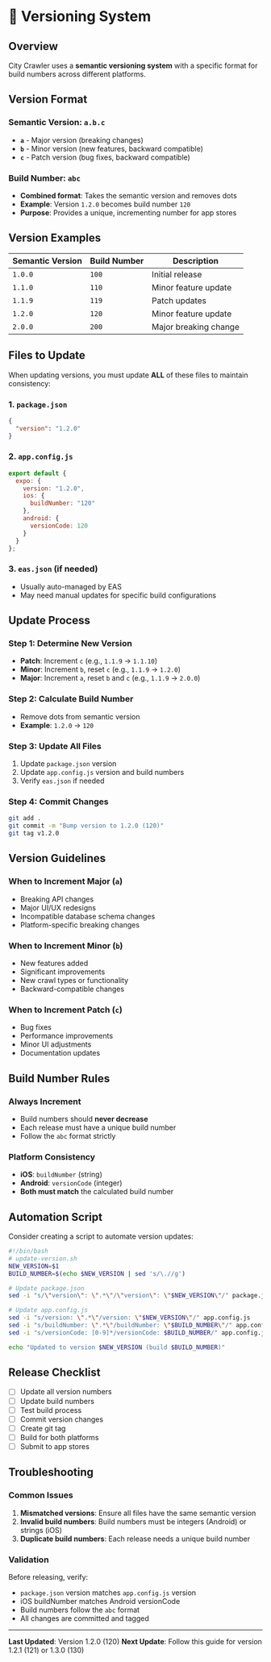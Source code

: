 # 📱 Versioning System

## **Overview**

City Crawler uses a **semantic versioning system** with a specific format for build numbers across different platforms.

## **Version Format**

### **Semantic Version: `a.b.c`**
- **`a`** - Major version (breaking changes)
- **`b`** - Minor version (new features, backward compatible)
- **`c`** - Patch version (bug fixes, backward compatible)

### **Build Number: `abc`**
- **Combined format**: Takes the semantic version and removes dots
- **Example**: Version `1.2.0` becomes build number `120`
- **Purpose**: Provides a unique, incrementing number for app stores

## **Version Examples**

| Semantic Version | Build Number | Description |
|------------------|--------------|-------------|
| `1.0.0` | `100` | Initial release |
| `1.1.0` | `110` | Minor feature update |
| `1.1.9` | `119` | Patch updates |
| `1.2.0` | `120` | Minor feature update |
| `2.0.0` | `200` | Major breaking change |

## **Files to Update**

When updating versions, you must update **ALL** of these files to maintain consistency:

### **1. `package.json`**
```json
{
  "version": "1.2.0"
}
```

### **2. `app.config.js`**
```javascript
export default {
  expo: {
    version: "1.2.0",
    ios: {
      buildNumber: "120"
    },
    android: {
      versionCode: 120
    }
  }
};
```

### **3. `eas.json`** (if needed)
- Usually auto-managed by EAS
- May need manual updates for specific build configurations

## **Update Process**

### **Step 1: Determine New Version**
- **Patch**: Increment `c` (e.g., `1.1.9` → `1.1.10`)
- **Minor**: Increment `b`, reset `c` (e.g., `1.1.9` → `1.2.0`)
- **Major**: Increment `a`, reset `b` and `c` (e.g., `1.1.9` → `2.0.0`)

### **Step 2: Calculate Build Number**
- Remove dots from semantic version
- **Example**: `1.2.0` → `120`

### **Step 3: Update All Files**
1. Update `package.json` version
2. Update `app.config.js` version and build numbers
3. Verify `eas.json` if needed

### **Step 4: Commit Changes**
```bash
git add .
git commit -m "Bump version to 1.2.0 (120)"
git tag v1.2.0
```

## **Version Guidelines**

### **When to Increment Major (`a`)**
- Breaking API changes
- Major UI/UX redesigns
- Incompatible database schema changes
- Platform-specific breaking changes

### **When to Increment Minor (`b`)**
- New features added
- Significant improvements
- New crawl types or functionality
- Backward-compatible changes

### **When to Increment Patch (`c`)**
- Bug fixes
- Performance improvements
- Minor UI adjustments
- Documentation updates

## **Build Number Rules**

### **Always Increment**
- Build numbers should **never decrease**
- Each release must have a unique build number
- Follow the `abc` format strictly

### **Platform Consistency**
- **iOS**: `buildNumber` (string)
- **Android**: `versionCode` (integer)
- **Both must match** the calculated build number

## **Automation Script**

Consider creating a script to automate version updates:

```bash
#!/bin/bash
# update-version.sh
NEW_VERSION=$1
BUILD_NUMBER=$(echo $NEW_VERSION | sed 's/\.//g')

# Update package.json
sed -i "s/\"version\": \".*\"/\"version\": \"$NEW_VERSION\"/" package.json

# Update app.config.js
sed -i "s/version: \".*\"/version: \"$NEW_VERSION\"/" app.config.js
sed -i "s/buildNumber: \".*\"/buildNumber: \"$BUILD_NUMBER\"/" app.config.js
sed -i "s/versionCode: [0-9]*/versionCode: $BUILD_NUMBER/" app.config.js

echo "Updated to version $NEW_VERSION (build $BUILD_NUMBER)"
```

## **Release Checklist**

- [ ] Update all version numbers
- [ ] Update build numbers
- [ ] Test build process
- [ ] Commit version changes
- [ ] Create git tag
- [ ] Build for both platforms
- [ ] Submit to app stores

## **Troubleshooting**

### **Common Issues**
1. **Mismatched versions**: Ensure all files have the same semantic version
2. **Invalid build numbers**: Build numbers must be integers (Android) or strings (iOS)
3. **Duplicate build numbers**: Each release needs a unique build number

### **Validation**
Before releasing, verify:
- `package.json` version matches `app.config.js` version
- iOS buildNumber matches Android versionCode
- Build numbers follow the `abc` format
- All changes are committed and tagged

---

**Last Updated**: Version 1.2.0 (120)
**Next Update**: Follow this guide for version 1.2.1 (121) or 1.3.0 (130) 